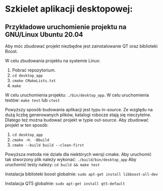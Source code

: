 # Szkielet aplikacji desktopowej:

## Przykładowe uruchomienie projektu na GNU/Linux Ubuntu 20.04

Aby móc zbudować projekt niezbędne jest zainstalowanie QT oraz biblioteki Boost.

W celu zbudowania projektu na systemie Linux:
1. Pobrać repozytorium.
2. `cd desktop_app`
3. `cmake CMakeLists.txt`
4. `make`

W celu uruchomienia projektu: `./bin/desktop_app`.
W celu uruchomienia testów: `make test` lub `ctest`

Powyższy sposób budowania aplikacji jest typu in-source. Ze względu na dużą liczbę generowanych plików, katalogi robocze stają się nieczytelne. Dlatego też można budować projekt w typie out-source. 
Aby zbudować projekt w ten sposób:
1. `cd desktop_app`
2. `cmake -H. -Bbuild`
3. `cmake --build build --clean-first`

Powyższa metoda nie działa dla niektórych wersji cmake.
Aby uruchomić tak stworzony plik należy wykonać: `./build/bin/desktop_app`
Aby uruchomić testy nalezy: `cd build && make test`


Instalacja biblioteki boost globalnie:
`sudo apt-get install libboost-all-dev`

Instalacja QT5 globalnie:
`sudo apt-get install qt5-default`
